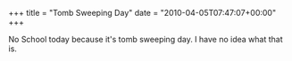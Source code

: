 +++
title = "Tomb Sweeping Day"
date = "2010-04-05T07:47:07+00:00"
+++

No School today because it's tomb sweeping day.  I have no idea what that is.
			
